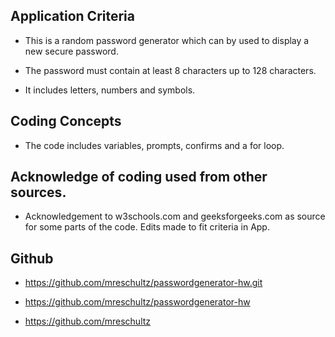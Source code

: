 ## Application Criteria

* This is a random password generator which can by used to display a new secure password. 

* The password must contain at least 8 characters up to 128 characters.

* It includes letters, numbers and symbols.

## Coding Concepts

* The code includes variables, prompts, confirms and a for loop.

## Acknowledge of coding used from other sources.

* Acknowledgement to w3schools.com and geeksforgeeks.com as source for some parts of the code. Edits made to fit criteria in App. 

## Github

* https://github.com/mreschultz/passwordgenerator-hw.git

* https://github.com/mreschultz/passwordgenerator-hw

* https://github.com/mreschultz

